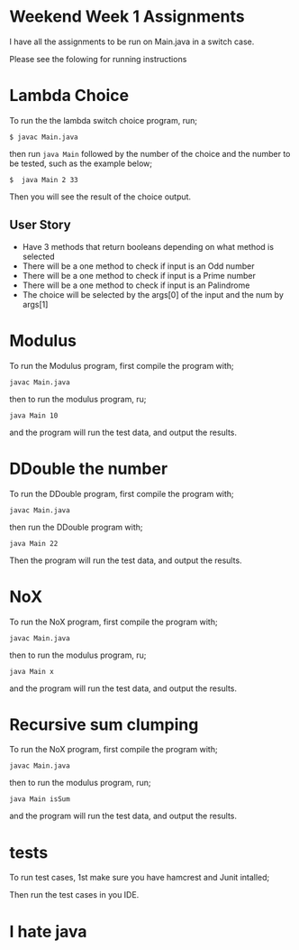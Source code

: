 # Weekend Week 1 Assignments
I have all the assignments to be run on Main.java in a switch case.

Please see the folowing for running instructions
# Lambda Choice

To run the the lambda switch choice program, run;

```
$ javac Main.java
```
then run ```java Main``` followed by the number of the choice and the number to be tested, such as the example below;

```
$  java Main 2 33
```
Then you will see the result of the choice output.

## User Story
* Have 3 methods that return booleans depending on what method is selected
* There will be a one method to check if input is an Odd number
* There will be a one method to check if input is a Prime number
* There will be a one method to check if input is an Palindrome
* The choice will be selected by the args[0] of the input and the num by args[1]

# Modulus

To run the Modulus program, first compile the program with;
```
javac Main.java
```
then to run the modulus program, ru;
```
java Main 10
```
and the program will run the test data, and output the results.

# DDouble the number

To run the DDouble program, first compile the program with;
```
javac Main.java
```
then run the DDouble program with;
```
java Main 22
```
Then the program will run the test data, and output the results.

# NoX

To run the NoX program, first compile the program with;
```
javac Main.java
```
then to run the modulus program, ru;
```
java Main x
```
and the program will run the test data, and output the results.

# Recursive sum clumping

To run the NoX program, first compile the program with;
```
javac Main.java
```
then to run the modulus program, run;
```
java Main isSum
```
and the program will run the test data, and output the results.

# tests

To run test cases, 1st make sure you have hamcrest and Junit intalled;

Then run the test cases in you IDE.

# I hate java